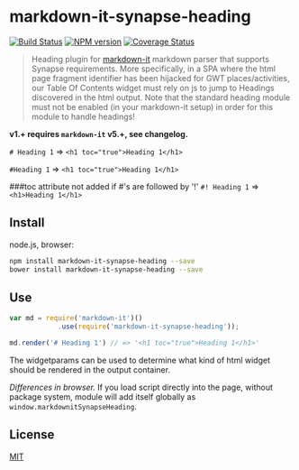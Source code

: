 # markdown-it-synapse-heading

[![Build Status](https://img.shields.io/travis/jay-hodgson/markdown-it-synapse-heading/master.svg?style=flat)](https://travis-ci.org/jay-hodgson/markdown-it-synapse-heading)
[![NPM version](https://img.shields.io/npm/v/markdown-it-synapse-heading.svg?style=flat)](https://www.npmjs.org/package/markdown-it-synapse-heading)
[![Coverage Status](https://img.shields.io/coveralls/jay-hodgson/markdown-it-synapse-heading/master.svg?style=flat)](https://coveralls.io/r/jay-hodgson/markdown-it-synapse-heading?branch=master)

> Heading plugin for [markdown-it](https://github.com/markdown-it/markdown-it) markdown parser that supports Synapse requirements.  More specifically, in a SPA where the html page fragment identifier has been hijacked for GWT places/activities, our Table Of Contents widget must rely on js to jump to Headings discovered in the html output.  Note that the standard heading module must not be enabled (in your markdown-it setup) in order for this module to handle headings!

__v1.+ requires `markdown-it` v5.+, see changelog.__

`# Heading 1` => `<h1 toc="true">Heading 1</h1>`

`#Heading 1` => `<h1 toc="true">Heading 1</h1>`

###toc attribute not added if #'s are followed by '!'
`#! Heading 1` => `<h1>Heading 1</h1>`

## Install

node.js, browser:

```bash
npm install markdown-it-synapse-heading --save
bower install markdown-it-synapse-heading --save
```

## Use

```js
var md = require('markdown-it')()
            .use(require('markdown-it-synapse-heading'));

md.render('# Heading 1') // => '<h1 toc="true">Heading 1</h1>'

```

The widgetparams can be used to determine what kind of html widget should be rendered in the output container.

_Differences in browser._ If you load script directly into the page, without
package system, module will add itself globally as `window.markdownitSynapseHeading`.


## License
[MIT](https://github.com/jay-hodgson/markdown-it-synapse-heading/blob/master/LICENSE)
